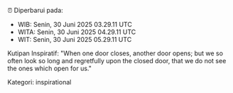 ⏰ Diperbarui pada:
- WIB: Senin, 30 Juni 2025 03.29.11 UTC
- WITA: Senin, 30 Juni 2025 04.29.11 UTC
- WIT: Senin, 30 Juni 2025 05.29.11 UTC

Kutipan Inspiratif:
"When one door closes, another door opens; but we so often look so long and regretfully upon the closed door, that we do not see the ones which open for us."


Kategori: inspirational

